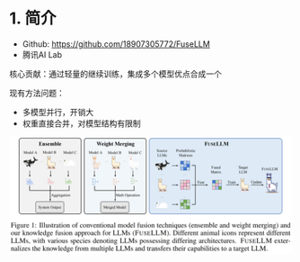 # 1. 简介

- Github: https://github.com/18907305772/FuseLLM
- 腾讯AI Lab

核心贡献：通过轻量的继续训练，集成多个模型优点合成一个

现有方法问题：
- 多模型并行，开销大
- 权重直接合并，对模型结构有限制

![](.03_fuseLLM_images/方法架构总图.png)

